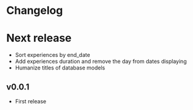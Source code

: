# Changelog

# Next release

- Sort experiences by end_date
- Add experiences duration and remove the day from dates displaying
- Humanize titles of database models

## v0.0.1

- First release
